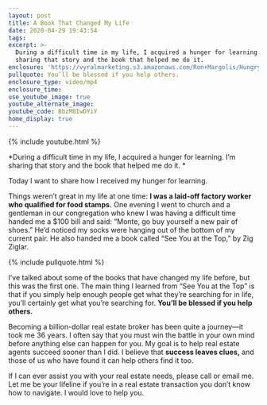 ```yaml
---
layout: post
title: A Book That Changed My Life
date: 2020-04-29 19:43:54
tags:
excerpt: >-
  During a difficult time in my life, I acquired a hunger for learning. I’m
  sharing that story and the book that helped me do it.
enclosure: 'https://vyralmarketing.s3.amazonaws.com/Ron+Margolis/Hungry+for+Work.mp4'
pullquote: You’ll be blessed if you help others.
enclosure_type: video/mp4
enclosure_time:
use_youtube_image: true
youtube_alternate_image:
youtube_code: BbzM8IwDYiY
home_display: true
---
```


{% include youtube.html %}

*During a difficult time in my life, I acquired a hunger for learning. I’m sharing that story and the book that helped me do it. *

Today I want to share how I received my hunger for learning.&nbsp;

Things weren’t great in my life at one time: **I was a laid-off factory worker who qualified for food stamps.** One evening I went to church and a gentleman in our congregation who knew I was having a difficult time handed me a $100 bill and said: “Monte, go buy yourself a new pair of shoes.” He’d noticed my socks were hanging out of the bottom of my current pair. He also handed me a book called “See You at the Top,” by Zig Ziglar.&nbsp;

{% include pullquote.html %}

I’ve talked about some of the books that have changed my life before, but this was the first one. The main thing I learned from “See You at the Top” is that if you simply help enough people get what they’re searching for in life, you’ll certainly get what you’re searching for. **You’ll be blessed if you help others.&nbsp;**

Becoming a billion-dollar real estate broker has been quite a journey—it took me 36 years. I often say that you must win the battle in your own mind before anything else can happen for you. My goal is to help real estate agents succeed sooner than I did. I believe that **success leaves clues,** and those of us who have found it can help others find it too.&nbsp;

If I can ever assist you with your real estate needs, please call or email me. Let me be your lifeline if you’re in a real estate transaction you don’t know how to navigate. I would love to help you.

&nbsp;
